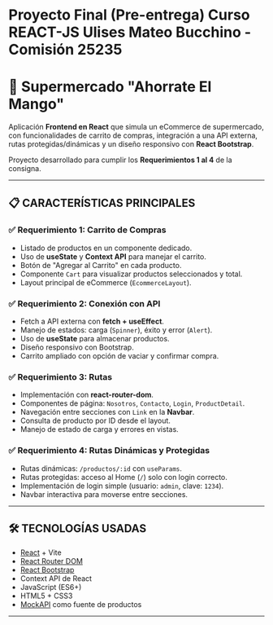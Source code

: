 # Proyecto Final (Pre-entrega) Curso REACT-JS Ulises Mateo Bucchino - Comisión 25235

# 🛒 Supermercado "Ahorrate El Mango"

Aplicación **Frontend en React** que simula un eCommerce de supermercado, con funcionalidades de carrito de compras, integración a una API externa, rutas protegidas/dinámicas y un diseño responsivo con **React Bootstrap**.

Proyecto desarrollado para cumplir los **Requerimientos 1 al 4** de la consigna.

---

## 📋 CARACTERÍSTICAS PRINCIPALES

### ✅ Requerimiento 1: Carrito de Compras
- Listado de productos en un componente dedicado.
- Uso de **useState** y **Context API** para manejar el carrito.
- Botón de "Agregar al Carrito" en cada producto.
- Componente `Cart` para visualizar productos seleccionados y total.
- Layout principal de eCommerce (`EcommerceLayout`).

### ✅ Requerimiento 2: Conexión con API
- Fetch a API externa con **fetch + useEffect**.
- Manejo de estados: carga (`Spinner`), éxito y error (`Alert`).
- Uso de **useState** para almacenar productos.
- Diseño responsivo con Bootstrap.
- Carrito ampliado con opción de vaciar y confirmar compra.

### ✅ Requerimiento 3: Rutas
- Implementación con **react-router-dom**.
- Componentes de página: `Nosotros`, `Contacto`, `Login`, `ProductDetail`.
- Navegación entre secciones con `Link` en la **Navbar**.
- Consulta de producto por ID desde el layout.
- Manejo de estado de carga y errores en vistas.

### ✅ Requerimiento 4: Rutas Dinámicas y Protegidas
- Rutas dinámicas: `/productos/:id` con `useParams`.
- Rutas protegidas: acceso al Home (`/`) solo con login correcto.
- Implementación de login simple (usuario: `admin`, clave: `1234`).
- Navbar interactiva para moverse entre secciones.

---

## 🛠️ TECNOLOGÍAS USADAS
- [React](https://react.dev/) + Vite
- [React Router DOM](https://reactrouter.com/)
- [React Bootstrap](https://react-bootstrap.github.io/)
- Context API de React
- JavaScript (ES6+)
- HTML5 + CSS3
- [MockAPI](https://mockapi.io/) como fuente de productos

---